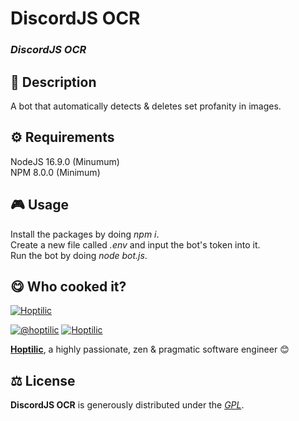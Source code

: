 
# DiscordJS OCR

### *DiscordJS OCR*

## 📄 Description
A bot that automatically detects & deletes set profanity in images.


## ⚙️ Requirements
NodeJS 16.9.0 (Minumum)<br/>
NPM 8.0.0 (Minimum)


## 🎮 Usage
Install the packages by doing *npm i*.<br/>
Create a new file called *.env* and input the bot's token into it.<br/>
Run the bot by doing *node bot.js*.



## 😋 Who cooked it?

[![Hoptilic](https://s.gravatar.com/avatar/ec78ad01c1a8ce0b58e19136cb375e14?s=200)](https://vladysnetwork.ga "Hoptilic personal website")


[![@hoptilic][twitter-image]](https://twitter.com/hoptilic) [![Hoptilic][github-image]](https://github.com/Hoptilic)

**[Hoptilic](https://vladysnetwork.ga)**, a highly passionate, zen &amp; pragmatic software engineer 😊


## ⚖️ License

**DiscordJS OCR** is generously distributed under the *[GPL](https://www.gnu.org/licenses/gpl.html)*.


<!-- GitHub's Markdown reference links -->
[twitter-image]: https://img.shields.io/badge/Twitter-1DA1F2?style=for-the-badge&logo=twitter&logoColor=white
[github-image]: https://img.shields.io/badge/GitHub-100000?style=for-the-badge&logo=github&logoColor=white